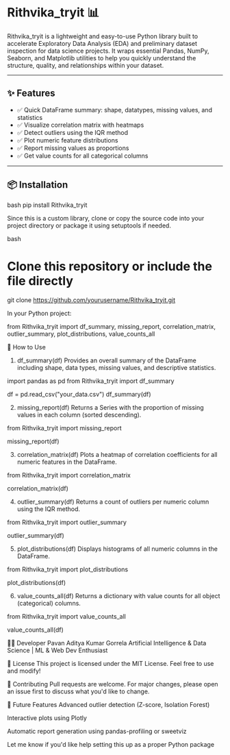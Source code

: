 # Rithvika_tryit 📊

Rithvika_tryit is a lightweight and easy-to-use Python library built to accelerate Exploratory Data Analysis (EDA) and preliminary dataset inspection for data science projects. It wraps essential Pandas, NumPy, Seaborn, and Matplotlib utilities to help you quickly understand the structure, quality, and relationships within your dataset.

---

## ✨ Features

- ✅ Quick DataFrame summary: shape, datatypes, missing values, and statistics  
- ✅ Visualize correlation matrix with heatmaps  
- ✅ Detect outliers using the IQR method  
- ✅ Plot numeric feature distributions  
- ✅ Report missing values as proportions  
- ✅ Get value counts for all categorical columns  

---

## 📦 Installation


bash
pip install Rithvika_tryit


Since this is a custom library, clone or copy the source code into your project directory or package it using setuptools if needed.

bash
# Clone this repository or include the file directly
git clone https://github.com/yourusername/Rithvika_tryit.git




In your Python project:




from Rithvika_tryit import df_summary, missing_report, correlation_matrix, outlier_summary, plot_distributions, value_counts_all




🧪 How to Use


1. df_summary(df)
Provides an overall summary of the DataFrame including shape, data types, missing values, and descriptive statistics.



import pandas as pd
from Rithvika_tryit import df_summary

df = pd.read_csv("your_data.csv")
df_summary(df)


2. missing_report(df)
Returns a Series with the proportion of missing values in each column (sorted descending).


from Rithvika_tryit import missing_report

missing_report(df)


3. correlation_matrix(df)
Plots a heatmap of correlation coefficients for all numeric features in the DataFrame.


from Rithvika_tryit import correlation_matrix

correlation_matrix(df)



4. outlier_summary(df)
Returns a count of outliers per numeric column using the IQR method.

from Rithvika_tryit import outlier_summary

outlier_summary(df)


5. plot_distributions(df)
Displays histograms of all numeric columns in the DataFrame.


from Rithvika_tryit import plot_distributions

plot_distributions(df)


6. value_counts_all(df)
Returns a dictionary with value counts for all object (categorical) columns.


from Rithvika_tryit import value_counts_all

value_counts_all(df)



🧑‍💻 Developer
Pavan Aditya Kumar Gorrela
Artificial Intelligence & Data Science | ML & Web Dev Enthusiast

📜 License
This project is licensed under the MIT License. Feel free to use and modify!

🙌 Contributing
Pull requests are welcome. For major changes, please open an issue first to discuss what you'd like to change.

🧠 Future Features
Advanced outlier detection (Z-score, Isolation Forest)

Interactive plots using Plotly

Automatic report generation using pandas-profiling or sweetviz


Let me know if you'd like help setting this up as a proper Python package